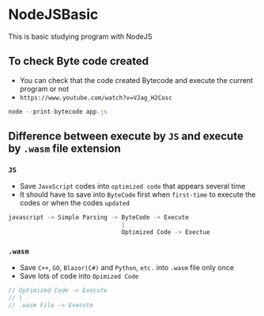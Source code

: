 # NodeJSBasic
This is basic studying program with NodeJS

## To check Byte code created
- You can check that the code created Bytecode and execute the current program or not
- `https://www.youtube.com/watch?v=VJag_H2Cosc`

```js
node --print-bytecode app.js
```

## Difference between execute by `JS` and execute by `.wasm` file extension

### `JS`
- Save `JavaScript` codes into `optimized code` that appears several time
- It should have to save into `ByteCode` first when `first-time` to execute the codes or when the codes `updated`
```js
javascript -> Simple Parsing -> ByteCode -> Execute
                                |
                                Optimized Code -> Exectue
```

### `.wasm`
- Save `C++`, `GO`, `Blazor(C#)` and `Python`, `etc.` into `.wasm` file only once
- Save lots of code into `Opimized Code` 
```cpp
// Optimized Code -> Execute
// |
// .wasm File -> Execute
```

